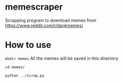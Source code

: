 # memescraper

Scrapping program to download memes from https://www.reddit.com/r/dankmemes/

# How to use #

`mkdir memes` All the memes will be saved in this directory

`cd memes/`

`python ../scrap.py`
